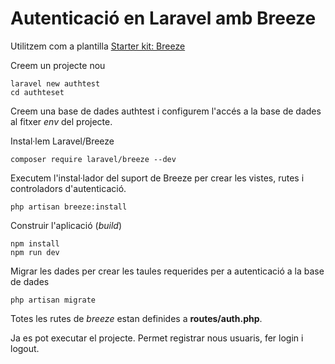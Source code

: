 # Autenticació en Laravel amb Breeze

Utilitzem com a plantilla [Starter kit: Breeze](https://laravel.com/docs/9.x/starter-kits#laravel-breeze)

Creem un projecte nou

```
laravel new authtest
cd authteset
```

Creem una base de dades authtest i configurem l'accés a la base de dades al fitxer *env* del projecte.

Instal·lem Laravel/Breeze

```
composer require laravel/breeze --dev
```

Executem l'instal·lador del suport de Breeze per crear les vistes, rutes i controladors d'autenticació.

```
php artisan breeze:install
```

Construir l'aplicació (*build*)

```
npm install
npm run dev
```

Migrar les dades per crear les taules requerides per a autenticació a la base de dades

```
php artisan migrate
```

Totes les rutes de *breeze* estan definides a **routes/auth.php**.

Ja es pot executar el projecte. Permet registrar nous usuaris, fer login i logout.
